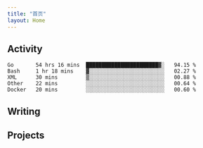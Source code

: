 ```yaml
---
title: "首页"
layout: Home
---
```


## Activity
<!--START_SECTION:waka-->
```text
Go       54 hrs 16 mins  ███████████████████████▓░   94.15 % 
Bash     1 hr 18 mins    ▓░░░░░░░░░░░░░░░░░░░░░░░░   02.27 % 
XML      30 mins         ▒░░░░░░░░░░░░░░░░░░░░░░░░   00.88 % 
Other    22 mins         ░░░░░░░░░░░░░░░░░░░░░░░░░   00.64 % 
Docker   20 mins         ░░░░░░░░░░░░░░░░░░░░░░░░░   00.60 % 
```
<!--END_SECTION:waka-->

## Writing
<PindedPosts />

## Projects
<Projects />
